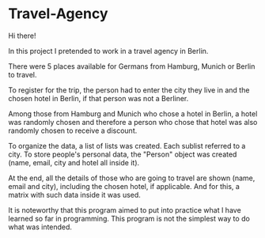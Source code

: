 # Travel-Agency
Hi there!

In this project I pretended to work in a travel agency in Berlin.

There were 5 places available for Germans from Hamburg, Munich or Berlin to travel.

To register for the trip, the person had to enter the city they live in and the chosen hotel in Berlin, if that person was not a Berliner.

Among those from Hamburg and Munich who chose a hotel in Berlin, a hotel was randomly chosen and therefore a person who chose that hotel was also randomly chosen to receive a discount.

To organize the data, a list of lists was created. Each sublist referred to a city. To store people's personal data, the "Person" object was created (name, email, city and hotel all inside it).

At the end, all the details of those who are going to travel are shown (name, email and city), including the chosen hotel, if applicable. And for this, a matrix with such data inside it was used.

It is noteworthy that this program aimed to put into practice what I have learned so far in programming. This program is not the simplest way to do what was intended.

